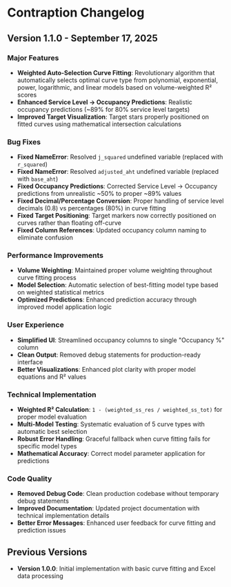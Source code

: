 # Contraption Changelog

## Version 1.1.0 - September 17, 2025

### Major Features
- **Weighted Auto-Selection Curve Fitting**: Revolutionary algorithm that automatically selects optimal curve type from polynomial, exponential, power, logarithmic, and linear models based on volume-weighted R² scores
- **Enhanced Service Level → Occupancy Predictions**: Realistic occupancy predictions (~89% for 80% service level targets)
- **Improved Target Visualization**: Target stars properly positioned on fitted curves using mathematical intersection calculations

### Bug Fixes
- **Fixed NameError**: Resolved `j_squared` undefined variable (replaced with `r_squared`)
- **Fixed NameError**: Resolved `adjusted_aht` undefined variable (replaced with `base_aht`)
- **Fixed Occupancy Predictions**: Corrected Service Level → Occupancy predictions from unrealistic ~50% to proper ~89% values
- **Fixed Decimal/Percentage Conversion**: Proper handling of service level decimals (0.8) vs percentages (80%) in curve fitting
- **Fixed Target Positioning**: Target markers now correctly positioned on curves rather than floating off-curve
- **Fixed Column References**: Updated occupancy column naming to eliminate confusion

### Performance Improvements
- **Volume Weighting**: Maintained proper volume weighting throughout curve fitting process
- **Model Selection**: Automatic selection of best-fitting model type based on weighted statistical metrics
- **Optimized Predictions**: Enhanced prediction accuracy through improved model application logic

### User Experience
- **Simplified UI**: Streamlined occupancy columns to single "Occupancy %" column
- **Clean Output**: Removed debug statements for production-ready interface
- **Better Visualizations**: Enhanced plot clarity with proper model equations and R² values

### Technical Implementation
- **Weighted R² Calculation**: `1 - (weighted_ss_res / weighted_ss_tot)` for proper model evaluation
- **Multi-Model Testing**: Systematic evaluation of 5 curve types with automatic best selection
- **Robust Error Handling**: Graceful fallback when curve fitting fails for specific model types
- **Mathematical Accuracy**: Correct model parameter application for predictions

### Code Quality
- **Removed Debug Code**: Clean production codebase without temporary debug statements
- **Improved Documentation**: Updated project documentation with technical implementation details
- **Better Error Messages**: Enhanced user feedback for curve fitting and prediction issues

## Previous Versions
- **Version 1.0.0**: Initial implementation with basic curve fitting and Excel data processing